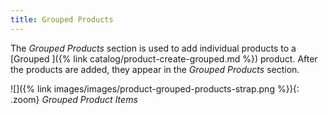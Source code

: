 ```yaml
---
title: Grouped Products
---
```


The _Grouped Products_ section is used to add individual products to a [Grouped ]({% link catalog/product-create-grouped.md %}) product. After the products are added, they appear in the _Grouped Products_ section.

![]({% link images/images/product-grouped-products-strap.png %}){: .zoom}
_Grouped Product Items_
